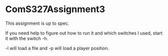 # ComS327Assignment3

This assignment is up to spec.

If you need help to figure out how to run it and which switches I used, start
it with the switch -h.

-l will load a file and -p will load a player position.
